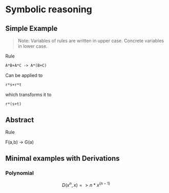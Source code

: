 # Symbolic reasoning

## Simple Example

> Note: Variables of rules are written in upper case. Concrete variables in lower case. 

Rule

```latex
A*B+A*C -> A*(B+C)
```

Can be applied to

```latex
r*s+r*t
```

which transforms it to

```latex
r*(s+t)
```

## Abstract

Rule

F(a,b) -> G(a)

## Minimal examples with Derivations

### Polynomial

```math
D(x^n, x) => n*x^(n-1)
```
